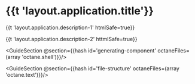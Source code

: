 # {{t 'layout.application.title'}}

{{t 'layout.application.description-1' htmlSafe=true}}

{{t 'layout.application.description-2' httmlSafe=true}}

<GuideSection @section={{hash id='generating-component' octaneFiles=(array 'octane.shell')}}/>

<GuideSection @section={{hash id='file-structure' octaneFiles=(array 'octane.text')}}/>


